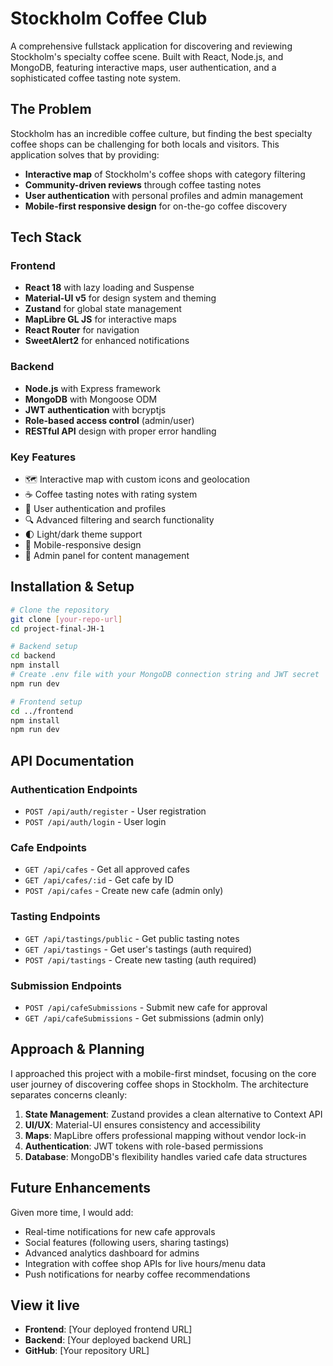 # Stockholm Coffee Club 

A comprehensive fullstack application for discovering and reviewing Stockholm's specialty coffee scene. Built with React, Node.js, and MongoDB, featuring interactive maps, user authentication, and a sophisticated coffee tasting note system.

## The Problem

Stockholm has an incredible coffee culture, but finding the best specialty coffee shops can be challenging for both locals and visitors. This application solves that by providing:

- **Interactive map** of Stockholm's coffee shops with category filtering
- **Community-driven reviews** through coffee tasting notes
- **User authentication** with personal profiles and admin management
- **Mobile-first responsive design** for on-the-go coffee discovery

## Tech Stack

### Frontend
- **React 18** with lazy loading and Suspense
- **Material-UI v5** for design system and theming
- **Zustand** for global state management
- **MapLibre GL JS** for interactive maps
- **React Router** for navigation
- **SweetAlert2** for enhanced notifications

### Backend
- **Node.js** with Express framework
- **MongoDB** with Mongoose ODM
- **JWT authentication** with bcryptjs
- **Role-based access control** (admin/user)
- **RESTful API** design with proper error handling

### Key Features
- 🗺️ Interactive map with custom icons and geolocation
- ☕ Coffee tasting notes with rating system
- 👥 User authentication and profiles
- 🔍 Advanced filtering and search functionality
- 🌓 Light/dark theme support
- 📱 Mobile-responsive design
- 👑 Admin panel for content management

## Installation & Setup

```bash
# Clone the repository
git clone [your-repo-url]
cd project-final-JH-1

# Backend setup
cd backend
npm install
# Create .env file with your MongoDB connection string and JWT secret
npm run dev

# Frontend setup
cd ../frontend
npm install
npm run dev
```

## API Documentation

### Authentication Endpoints
- `POST /api/auth/register` - User registration
- `POST /api/auth/login` - User login

### Cafe Endpoints
- `GET /api/cafes` - Get all approved cafes
- `GET /api/cafes/:id` - Get cafe by ID
- `POST /api/cafes` - Create new cafe (admin only)

### Tasting Endpoints
- `GET /api/tastings/public` - Get public tasting notes
- `GET /api/tastings` - Get user's tastings (auth required)
- `POST /api/tastings` - Create new tasting (auth required)

### Submission Endpoints
- `POST /api/cafeSubmissions` - Submit new cafe for approval
- `GET /api/cafeSubmissions` - Get submissions (admin only)

## Approach & Planning

I approached this project with a mobile-first mindset, focusing on the core user journey of discovering coffee shops in Stockholm. The architecture separates concerns cleanly:

1. **State Management**: Zustand provides a clean alternative to Context API
2. **UI/UX**: Material-UI ensures consistency and accessibility
3. **Maps**: MapLibre offers professional mapping without vendor lock-in
4. **Authentication**: JWT tokens with role-based permissions
5. **Database**: MongoDB's flexibility handles varied cafe data structures

## Future Enhancements

Given more time, I would add:
- Real-time notifications for new cafe approvals
- Social features (following users, sharing tastings)
- Advanced analytics dashboard for admins
- Integration with coffee shop APIs for live hours/menu data
- Push notifications for nearby coffee recommendations

## View it live

- **Frontend**: [Your deployed frontend URL]
- **Backend**: [Your deployed backend URL]
- **GitHub**: [Your repository URL]
